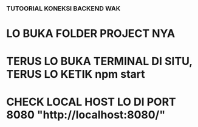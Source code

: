### TUTOORIAL KONEKSI BACKEND WAK
# LO BUKA FOLDER PROJECT NYA
# TERUS LO BUKA TERMINAL DI SITU, TERUS LO KETIK npm start
# CHECK LOCAL HOST LO DI PORT 8080 "http://localhost:8080/"
